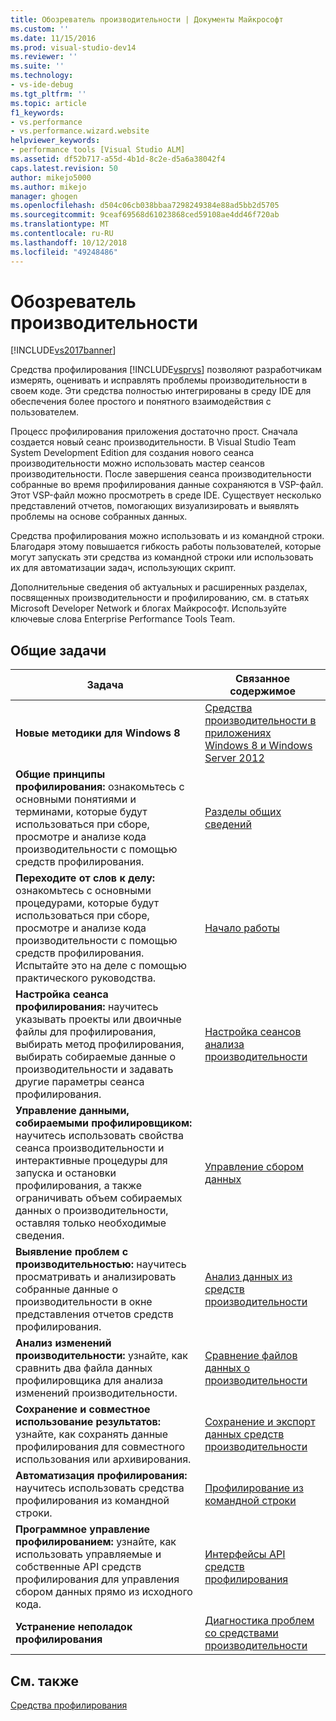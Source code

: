```yaml
---
title: Обозреватель производительности | Документы Майкрософт
ms.custom: ''
ms.date: 11/15/2016
ms.prod: visual-studio-dev14
ms.reviewer: ''
ms.suite: ''
ms.technology:
- vs-ide-debug
ms.tgt_pltfrm: ''
ms.topic: article
f1_keywords:
- vs.performance
- vs.performance.wizard.website
helpviewer_keywords:
- performance tools [Visual Studio ALM]
ms.assetid: df52b717-a55d-4b1d-8c2e-d5a6a38042f4
caps.latest.revision: 50
author: mikejo5000
ms.author: mikejo
manager: ghogen
ms.openlocfilehash: d504c06cb038bbaa7298249384e88ad5bb2d5705
ms.sourcegitcommit: 9ceaf69568d61023868ced59108ae4dd46f720ab
ms.translationtype: MT
ms.contentlocale: ru-RU
ms.lasthandoff: 10/12/2018
ms.locfileid: "49248486"
---
```

# <a name="performance-explorer"></a>Обозреватель производительности
[!INCLUDE[vs2017banner](../includes/vs2017banner.md)]

Средства профилирования [!INCLUDE[vsprvs](../includes/vsprvs-md.md)] позволяют разработчикам измерять, оценивать и исправлять проблемы производительности в своем коде. Эти средства полностью интегрированы в среду IDE для обеспечения более простого и понятного взаимодействия с пользователем.  
  
 Процесс профилирования приложения достаточно прост. Сначала создается новый сеанс производительности. В Visual Studio Team System Development Edition для создания нового сеанса производительности можно использовать мастер сеансов производительности. После завершения сеанса производительности собранные во время профилирования данные сохраняются в VSP-файл. Этот VSP-файл можно просмотреть в среде IDE. Существует несколько представлений отчетов, помогающих визуализировать и выявлять проблемы на основе собранных данных.  
  
 Средства профилирования можно использовать и из командной строки. Благодаря этому повышается гибкость работы пользователей, которые могут запускать эти средства из командной строки или использовать их для автоматизации задач, использующих скрипт.  
  
 Дополнительные сведения об актуальных и расширенных разделах, посвященных производительности и профилированию, см. в статьях Microsoft Developer Network и блогах Майкрософт. Используйте ключевые слова Enterprise Performance Tools Team.  
  
## <a name="common-tasks"></a>Общие задачи  
  
|Задача|Связанное содержимое|  
|----------|---------------------|  
|**Новые методики для Windows 8**|[Средства производительности в приложениях Windows 8 и Windows Server 2012](../profiling/performance-tools-on-windows-8-and-windows-server-2012-applications.md)|  
|**Общие принципы профилирования:** ознакомьтесь с основными понятиями и терминами, которые будут использоваться при сборе, просмотре и анализе кода производительности с помощью средств профилирования.|[Разделы общих сведений](../profiling/overviews-performance-tools.md)|  
|**Переходите от слов к делу:** ознакомьтесь с основными процедурами, которые будут использоваться при сборе, просмотре и анализе кода производительности с помощью средств профилирования. Испытайте это на деле с помощью практического руководства.|[Начало работы](../profiling/getting-started-with-performance-tools.md)|  
|**Настройка сеанса профилирования:** научитесь указывать проекты или двоичные файлы для профилирования, выбирать метод профилирования, выбирать собираемые данные о производительности и задавать другие параметры сеанса профилирования.|[Настройка сеансов анализа производительности](../profiling/configuring-performance-sessions.md)|  
|**Управление данными, собираемыми профилировщиком:** научитесь использовать свойства сеанса производительности и интерактивные процедуры для запуска и остановки профилирования, а также ограничивать объем собираемых данных о производительности, оставляя только необходимые сведения.|[Управление сбором данных](../profiling/controlling-data-collection.md)|  
|**Выявление проблем с производительностью:** научитесь просматривать и анализировать собранные данные о производительности в окне представления отчетов средств профилирования.|[Анализ данных из средств производительности](../profiling/analyzing-performance-tools-data.md)|  
|**Анализ изменений производительности:** узнайте, как сравнить два файла данных профилировщика для анализа изменений производительности.|[Сравнение файлов данных о производительности](../profiling/comparing-performance-data-files.md)|  
|**Сохранение и совместное использование результатов:** узнайте, как сохранять данные профилирования для совместного использования или архивирования.|[Сохранение и экспорт данных средств производительности](../profiling/saving-and-exporting-performance-tools-data.md)|  
|**Автоматизация профилирования:** научитесь использовать средства профилирования из командной строки.|[Профилирование из командной строки](../profiling/using-the-profiling-tools-from-the-command-line.md)|  
|**Программное управление профилированием:** узнайте, как использовать управляемые и собственные API средств профилирования для управления сбором данных прямо из исходного кода.|[Интерфейсы API средств профилирования](../profiling/profiling-tools-apis.md)|  
|**Устранение неполадок профилирования**|[Диагностика проблем со средствами производительности](../profiling/troubleshooting-performance-tools-issues.md)|  
  
## <a name="see-also"></a>См. также  
 [Средства профилирования](../profiling/profiling-tools.md)



